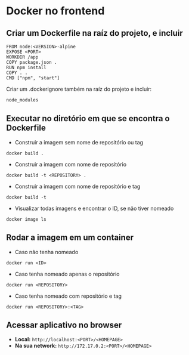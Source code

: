 # Docker no frontend

## Criar um Dockerfile na raíz do projeto, e incluir

~~~docker
FROM node:<VERSION>-alpine
EXPOSE <PORT>
WORKDIR /app
COPY package.json . 
RUN npm install
COPY . .
CMD ["npm", "start"]
~~~

Criar um .dockerignore também na raíz do projeto e incluir:

~~~bash
node_modules
~~~

## Executar no diretório em que se encontra o Dockerfile

* Construir a imagem sem nome de repositório ou tag

~~~properties
docker build .
~~~

* Construir a imagem com nome de repositório

~~~properties
docker build -t <REPOSITORY> .
~~~

* Construir a imagem com nome de repositório e tag

~~~properties
docker build -t
~~~

* Visualizar todas imagens e encontrar o ID, se não tiver nomeado

~~~properties
docker image ls
~~~

## Rodar a imagem em um container

* Caso não tenha nomeado

~~~properties
docker run <ID>
~~~

* Caso tenha nomeado apenas o repositório

~~~properties
docker run <REPOSITORY>
~~~

* Caso tenha nomeado com repositório e tag

~~~properties
docker run <REPOSITORY>:<TAG>
~~~

## Acessar aplicativo no browser

* **Local:** `http://localhost:<PORT>/<HOMEPAGE>`
* **Na sua network:** `http://172.17.0.2:<PORT>/<HOMEPAGE>`
